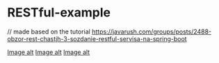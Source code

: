 # RESTful-example
// made based on the tutorial https://javarush.com/groups/posts/2488-obzor-rest-chastjh-3-sozdanie-restful-servisa-na-spring-boot

[Image alt](https://github.com/gjacqual/RESTful-example/blob/main/postman-01.png)
[Image alt](https://github.com/gjacqual/RESTful-example/blob/main/postman2.png)
[Image alt](https://github.com/gjacqual/RESTful-example/blob/main/browser.png)
